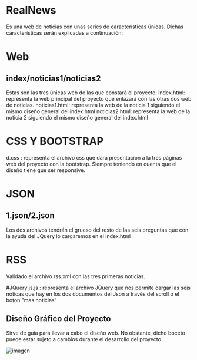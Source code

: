 # RealNews
Es una web de noticias con unas series de características únicas. Dichas características serán explicadas a continuación:

# Web
## index/noticias1/noticias2
Estas son las tres únicas web de las que constará el proyecto:
index.html: representa la web principal del proyecto que enlazará con las otras dos web de noticias.
noticias1.html: representa la web de la noticia 1 siguiendo el mismo diseño general del index.html
noticias2.html: representa la web de la noticia 2 siguiendo el mismo diseño general del index.html

# CSS Y BOOTSTRAP
d.css : representa el archivo css que dará presentacion a la tres páginas web del proyecto con la bootstrap. Siempre teniendo en cuenta que el diseño tiene que ser responsive.

# JSON
## 1.json/2.json
Los dos archivos tendrán el grueso del resto de las seis preguntas que con la ayuda del JQuery lo cargaremos en el index.html

# RSS
Validado el archivo rss.xml con las tres primeras noticias.

#JQuery
js.js : representa el archivo JQuery que nos permite cargar las seis noticas que hay en los dos documentos del Json a través del scroll o el boton "mas noticias" 




## Diseño Gráfico del Proyecto
Sirve de guía para llevar a cabo el diseño web. No obstante, dicho boceto puede estar sujeto a cambios durante el desarrollo del proyecto. 

![imagen](https://rawgit.com/Andres1985/RealNews/master/img/readme.jpg)

